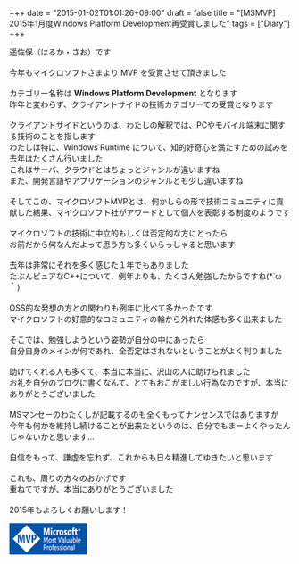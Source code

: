 +++
date = "2015-01-02T01:01:26+09:00"
draft = false
title = "[MSMVP] 2015年1月度Windows Platform Development再受賞しました"
tags = ["Diary"]
+++


遥佐保（はるか・さお）です<br /><br />今年もマイクロソフトさまより MVP を受賞させて頂きました<br /><br />カテゴリー名称は <b>Windows Platform Development</b> となります<br />昨年と変わらず、クライアントサイドの技術カテゴリーでの受賞となります<br /><br />クライアントサイドというのは、わたしの解釈では、PCやモバイル端末に関する技術のことを指します<br />わたしは特に、Windows Runtime について、知的好奇心を満たすための試みを去年はたくさん行いました<br />これはサーバ、クラウドとはちょっとジャンルが違いますね<br />また、開発言語やアプリケーションのジャンルとも少し違いますね<br /><br />そしてこの、マイクロソフトMVPとは、何かしらの形で技術コミュニティに貢献した結果、マイクロソフト社がアワードとして個人を表彰する制度のようです<br /><br />マイクロソフトの技術に中立的もしくは否定的な方にとったら<br />お前だから何なんだよって思う方も多くいらっしゃると思います<br /><br />去年は非常にそれを多く感じた１年でもありました<br />たぶんピュアなC++について、例年よりも、たくさん勉強したからですね(*´ω｀)<br /><br />OSS的な発想の方との関わりも例年に比べて多かったです<br />マイクロソフトの好意的なコミュニティの輪から外れた体感も多く出来ました<br /><br />そこでは、勉強しようという姿勢が自分の中にあったら<br />自分自身のメインが何であれ、全否定はされないということがよく判りました<br /><br />助けてくれる人も多くて、本当に本当に、沢山の人に助けられました<br />お礼を自分のブログに書くなんて、とてもおこがましい行為なのですが、本当にありがとうございました<br /><br />MSマンセーのわたくしが記載するのも全くもってナンセンスではありますが<br />今年も何かを維持し続けることが出来たというのは、自分でもまーよくやったんじゃないかと思います…<br /><br />自信をもって、謙虚を忘れず、これからも日々精進してゆきたいと思います<br /><br />これも、周りの方々のおかげです<br />重ねてですが、本当にありがとうございました<br /><br />2015年もよろしくお願いします！

![](/pic/MVPLogo.png)
